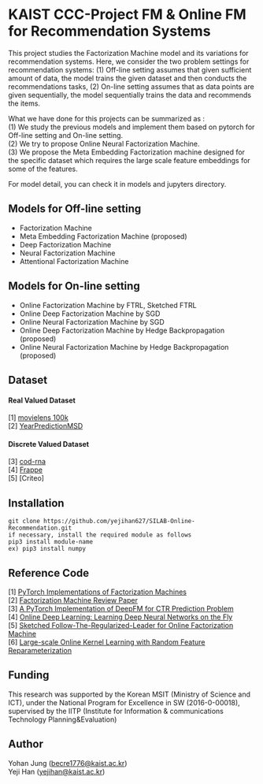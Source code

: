 # KAIST CCC-Project FM & Online FM for Recommendation Systems

This project studies the Factorization Machine model and its variations for recommendation systems.
Here, we consider the two problem settings for recommendation systems: 
(1) Off-line setting assumes that given sufficient amount of data, the model trains the given dataset and then 
conducts the recommendations tasks, (2) On-line setting assumes that as data points are given sequentially, the 
 model sequentially trains the data and recommends the items. 
 
What we have done for this projects can be summarized as : <br/>
(1) We study the previous models and implement them based on pytorch for  Off-line setting and On-line setting.  <br/>
(2) We try to propose Online Neural Factorization Machine. <br/>
(3) We propose the Meta Embedding Factorization machine designed for the specific dataset which 
    requires the large scale feature embeddings for some of the features.
   
For model detail, you can check it in models and jupyters directory. 


## Models for Off-line setting
* Factorization Machine
* Meta Embedding Factorization Machine (proposed)
* Deep Factorization Machine
* Neural Factorization Machine
* Attentional Factorization Machine


## Models for On-line setting 
* Online Factorization Machine by FTRL, Sketched FTRL
* Online Deep Factorization Machine by SGD 
* Online Neural Factorization Machine by SGD
* Online Deep Factorization Machine by Hedge Backpropagation (proposed)
* Online Neural Factorization Machine by Hedge Backpropagation (proposed)



## Dataset

#### Real Valued Dataset <br/>
[1] [movielens 100k](https://grouplens.org/datasets/movielens/)  <br/>
[2] [YearPredictionMSD](https://archive.ics.uci.edu/ml/datasets/yearpredictionmsd/) <br/>
#### Discrete Valued Dataset  <br/>
[3] [cod-rna](https://www.csie.ntu.edu.tw/~cjlin/libsvmtools/datasets/)   <br/>
[4] [Frappe](https://github.com/hexiangnan/neural_factorization_machine/tree/master/data/frappe/) <br/>
[5] [Criteo]   
    
## Installation

    git clone https://github.com/yejihan627/SILAB-Online-Recommendation.git
    if necessary, install the required module as follows
    pip3 install module-name
    ex) pip3 install numpy 




## Reference Code
[1] [PyTorch Implementations of Factorization Machines](https://github.com/nzc/dnn_ctr) <br/>
[2] [Factorization Machine Review Paper](https://github.com/rixwew/pytorch-fm) <br/>
[3] [A PyTorch Implementation of DeepFM for CTR Prediction Problem](https://github.com/chenxijun1029/DeepFM_with_PyTorch) <br/>
[4] [Online Deep Learning: Learning Deep Neural Networks on the Fly](https://github.com/phquang/OnlineDeepLearning/tree/master/src) <br/>
[5] [Sketched Follow-The-Regularized-Leader for Online Factorization Machine](https://github.com/bmdy/SFTRL) <br/>
[6] [Large-scale Online Kernel Learning with Random Feature Reparameterization](https://github.com/tund/RRF ) 


## Funding
This research was supported by the Korean MSIT (Ministry of Science and ICT), under the National Program for Excellence in SW (2016-0-00018), supervised by the IITP (Institute for Information & communications Technology Planning&Evaluation)

## Author
Yohan Jung (becre1776@kaist.ac.kr) <br/>
Yeji Han (yejihan@kaist.ac.kr)
